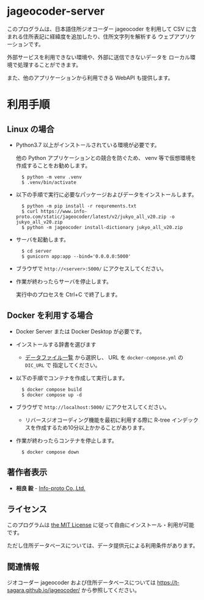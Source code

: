 # jageocoder-server

このプログラムは、日本語住所ジオコーダー jageocoder を利用して
CSV に含まれる住所表記に経緯度を追加したり、住所文字列を解析する
ウェブアプリケーションです。

外部サービスを利用できない環境や、外部に送信できないデータを
ローカル環境で処理することができます。

また、他のアプリケーションから利用できる WebAPI も提供します。

# 利用手順

## Linux の場合

- Python3.7 以上がインストールされている環境が必要です。

    他の Python アプリケーションとの競合を防ぐため、
    venv 等で仮想環境を作成することをお勧めします。

        $ python -m venv .venv
        $ .venv/bin/activate

- 以下の手順で実行に必要なパッケージおよびデータをインストールします。

        $ python -m pip install -r requrements.txt
        $ curl https://www.info-proto.com/static/jageocoder/latest/v2/jukyo_all_v20.zip -o jukyo_all_v20.zip
        $ python -m jageocoder install-dictionary jukyo_all_v20.zip

- サーバを起動します。

        $ cd server
        $ gunicorn app:app --bind='0.0.0.0:5000'

- ブラウザで `http://<server>:5000/` にアクセスしてください。

- 作業が終わったらサーバを停止します。

    実行中のプロセスを Ctrl+C で終了します。

## Docker を利用する場合

- Docker Server または Docker Desktop が必要です。

- インストールする辞書を選びます

    - [データファイル一覧](https://www.info-proto.com/static/jageocoder/latest/v2/)
      から選択し、 URL を `docker-compose.yml` の `DIC_URL` で
      指定してください。

- 以下の手順でコンテナを作成して実行します。

        $ docker compose build
        $ docker compose up -d

- ブラウザで `http://localhost:5000/` にアクセスしてください。

    - リバースジオコーディング機能を最初に利用する際に
      R-tree インデックスを作成するため10分以上かかることがあります。

- 作業が終わったらコンテナを停止します。

        $ docker compose down


## 著作者表示

* **相良 毅** - [Info-proto Co.,Ltd.](https://www.info-proto.com/)

## ライセンス

このプログラムは [the MIT License](https://opensource.org/licenses/mit-license.php)
に従って自由にインストール・利用が可能です。

ただし住所データベースについては、データ提供元による利用条件があります。

## 関連情報

ジオコーダー jageocoder および住所データベースについては
https://t-sagara.github.io/jageocoder/
から参照してください。
